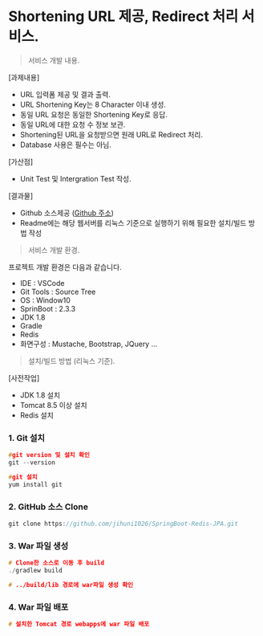 # Shortening URL 제공, Redirect 처리 서비스.
> 서비스 개발 내용.

[과제내용]
- URL 입력폼 제공 및 결과 출력.
- URL Shortening Key는 8 Character 이내 생성.
- 동일 URL 요청은 동일한 Shortening Key로 응답.
- 동일 URL에 대한 요청 수 정보 보관.
- Shortening된 URL을 요청받으면 원래 URL로 Redirect 처리.
- Database 사용은 필수는 아님.
  
[가산점]
- Unit Test 및 Intergration Test 작성.
  
[결과물]
- Github 소스제공 ([Github 주소](https://github.com/jihuni1026/SpringBoot-Redis-JPA))
- Readme에는 해당 웹서버를 리눅스 기준으로 실행하기 위해 필요한 설치/빌드 방법 작성

> 서비스 개발 환경.

프로젝트 개발 환경은 다음과 같습니다.
- IDE : VSCode
- Git Tools : Source Tree
- OS : Window10
- SprinBoot : 2.3.3
- JDK 1.8
- Gradle
- Redis
- 화면구성 : Mustache, Bootstrap, JQuery ...

> 설치/빌드 방법 (리눅스 기준).

[사전작업]
- JDK 1.8 설치
- Tomcat 8.5 이상 설치
- Redis 설치

### 1. Git 설치
```c
#git version 및 설치 확인
git --version

#git 설치
yum install git
```

### 2. GitHub 소스 Clone
```c
git clone https://github.com/jihuni1026/SpringBoot-Redis-JPA.git
```

### 3. War 파일 생성
```c
# Clone한 소스로 이동 후 build
./gradlew build

# ../build/lib 경로에 war파일 생성 확인
```

### 4. War 파일 배포
```c
# 설치한 Tomcat 경로 webapps에 war 파일 배포
```